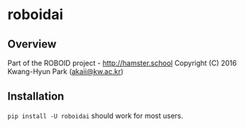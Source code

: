 # roboidai

## Overview
Part of the ROBOID project - http://hamster.school
Copyright (C) 2016 Kwang-Hyun Park (akaii@kw.ac.kr)

## Installation
``pip install -U roboidai`` should work for most users.

